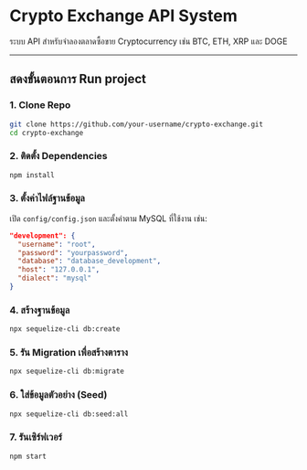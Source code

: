 # Crypto Exchange API System

ระบบ API สำหรับจำลองตลาดซื้อขาย Cryptocurrency เช่น BTC, ETH, XRP และ DOGE

---

## สดงขั้นตอนการ Run project

### 1. Clone Repo
```bash
git clone https://github.com/your-username/crypto-exchange.git
cd crypto-exchange
```

### 2. ติดตั้ง Dependencies
```bash
npm install
```

### 3. ตั้งค่าไฟล์ฐานข้อมูล
เปิด `config/config.json` และตั้งค่าตาม MySQL ที่ใช้งาน เช่น:
```json
"development": {
  "username": "root",
  "password": "yourpassword",
  "database": "database_development",
  "host": "127.0.0.1",
  "dialect": "mysql"
}
```

### 4. สร้างฐานข้อมูล
```bash
npx sequelize-cli db:create
```

### 5. รัน Migration เพื่อสร้างตาราง
```bash
npx sequelize-cli db:migrate
```

### 6. ใส่ข้อมูลตัวอย่าง (Seed)
```bash
npx sequelize-cli db:seed:all
```

### 7. รันเซิร์ฟเวอร์
```bash
npm start
```
